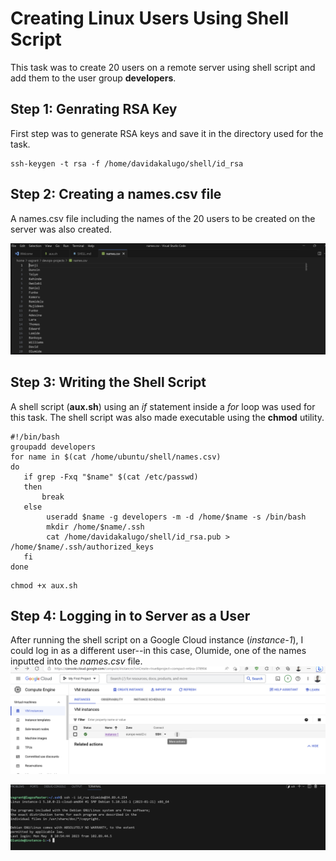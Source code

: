 # Creating Linux Users Using Shell Script
This task was to create 20 users on a remote server using shell script and add them to the user group __developers__.

## Step 1: Genrating RSA Key
First step was to generate RSA keys and save it in the directory used for the task.

```
ssh-keygen -t rsa -f /home/davidakalugo/shell/id_rsa
```
## Step 2: Creating a names.csv file
A names.csv file including the names of the 20 users to be created on the server was also created.

![csv file](names.csv.png)

## Step 3: Writing the Shell Script
A shell script (__aux.sh__) using an _if_ statement inside a _for_ loop was used for this task. The shell script was also made executable using the __chmod__ utility.
```
#!/bin/bash
groupadd developers
for name in $(cat /home/ubuntu/shell/names.csv)
do
   if grep -Fxq "$name" $(cat /etc/passwd)
   then
       break
   else
        useradd $name -g developers -m -d /home/$name -s /bin/bash
        mkdir /home/$name/.ssh
        cat /home/davidakalugo/shell/id_rsa.pub > /home/$name/.ssh/authorized_keys
   fi
done
```

```
chmod +x aux.sh
```

## Step 4: Logging in to Server as a User
After running the shell script on a Google Cloud instance (_instance-1_), I could log in as a different user--in this case, Olumide, one of the names inputted into the _names.csv_ file.
![google instance](gcloud.png)

![ssh login](login.png)
